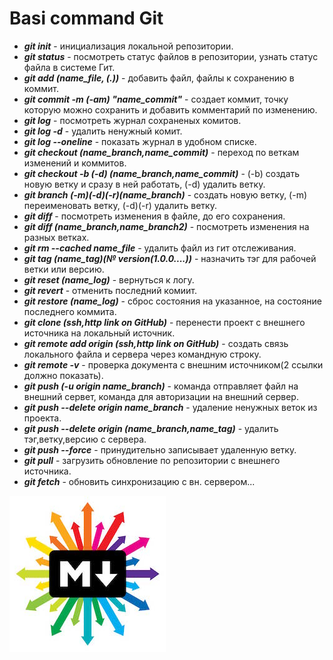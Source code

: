 # Basi command Git

* **_git init_** - инициализация локальной репозитории.
* **_git status_** - посмотреть статус файлов в репозитории, узнать статус файла в системе Гит.
* **_git add (name_file, (.))_** - добавить файл, файлы к сохранению в коммит.
* **_git commit -m (-am) "name_commit"_** - создает коммит, точку которую можно сохранить и добавить комментарий по изменению.
* **_git log_** - посмотреть журнал сохраненых комитов. 
* **_git log -d_** - удалить ненужный комит.
* **_git log --oneline_** - показать журнал в удобном списке.
* **_git checkout (name_branch,name_commit)_** - переход по веткам изменений и коммитов.
* **_git checkout -b (-d) (name_branch,name_commit)_** - (-b) создать новую ветку и сразу в ней работать, (-d) удалить ветку.
* **_git branch (-m)(-d)(-r)(name_branch)_** - создать новую ветку, (-m) переименовать ветку, (-d)(-r) удалить ветку.
* **_git diff_** - посмотреть изменения в файле, до его сохранения.
* **_git diff (name_branch,name_branch2)_** - посмотреть изменения на разных ветках.
* **_git rm --cached name_file_** - удалить файл из гит отслеживания.
* **_git tag (name_tag)(№ version(1.0.0....))_** - назначить тэг для рабочей ветки или версию.
* **_git reset (name_log)_** - вернуться к логу.
* **_git revert_** - отменить последний комиит.
* **_git restore (name_log)_** - сброс состояния на указанное, на состояние последнего коммита.
* **_git clone (ssh,http link on GitHub)_** - перенести проект с внешнего источника на локальный источник.
* **_git remote add origin (ssh,http link on GitHub)_** - создать связь локального файла и сервера через командную строку.
* **_git remote -v_** - проверка документа с внешним источником(2 ссылки должно показать).
* **_git push (-u origin name_branch)_** - команда отправляет файл на внешний сервет, команда для авторизации на внешний сервер.
* **_git push --delete origin name_branch_** - удаление ненужных веток из проекта.
* **_git push --delete origin (name_branch,name_tag)_** - удалить тэг,ветку,версию с сервера. 
* **_git push --force_** - принудительно записывает удаленную ветку.
* **_git pull_** - загрузить обновление по репозитории с внешнего источника.
* **_git fetch_** - обновить синхронизацию с вн. сервером...


![markdown_jpg](markdown.jpg)